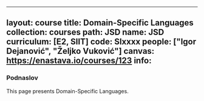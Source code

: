 
---
layout: course
title: Domain-Specific Languages
collection: courses
path: JSD
name: JSD
curriculum: [E2, SIIT]
code: SIxxxx
people: ["Igor Dejanović", "Željko Vuković"]
canvas: https://enastava.io/courses/123
info:
---


### Podnaslov

This page presents Domain-Specific Languages.
